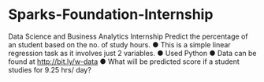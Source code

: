 # Sparks-Foundation-Internship
Data Science and Business Analytics Internship
Predict the percentage of an student based on the no. of study hours.
● This is a simple linear regression task as it involves just 2 variables.
● Used Python
● Data can be found at http://bit.ly/w-data
● What will be predicted score if a student studies for 9.25 hrs/ day?
